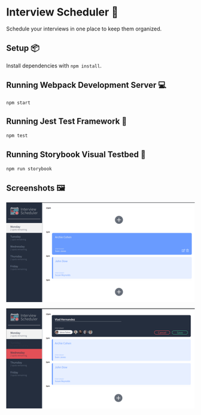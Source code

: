 # Interview Scheduler :date:

Schedule your interviews in one place to keep them organized.

## Setup :package:

Install dependencies with `npm install`.

## Running Webpack Development Server :computer:

```sh
npm start
```

## Running Jest Test Framework :flags:

```sh
npm test
```

## Running Storybook Visual Testbed :blue_book:

```sh
npm run storybook
```

## Screenshots :framed_picture:

!["Interview Scheduler Page"](https://github.com/hernandez87v/scheduler/blob/master/docs/scheduler-home.png?raw=true)

!["Creating an appointment"](https://github.com/hernandez87v/scheduler/blob/master/docs/scheduler-create.png?raw=true)
